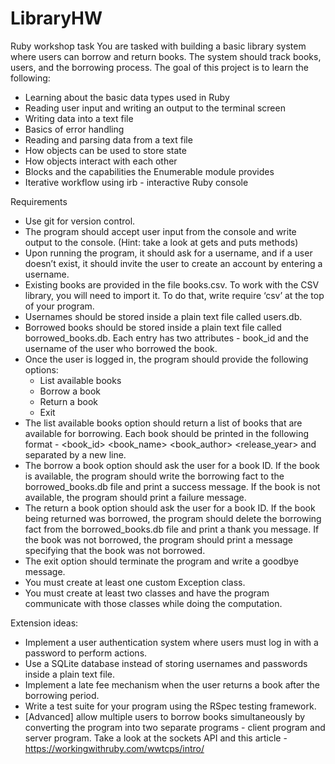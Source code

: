 # LibraryHW

Ruby workshop task 
You are tasked with building a basic library system where users can borrow and return 
books. The system should track books, users, and the borrowing process. 
The goal of this project is to learn the following: 
- Learning about the basic data types used in Ruby 
- Reading user input and writing an output to the terminal screen 
- Writing data into a text file 
- Basics of error handling 
- Reading and parsing data from a text file 
- How objects can be used to store state 
- How objects interact with each other 
- Blocks and the capabilities the Enumerable module provides 
- Iterative workflow using irb - interactive Ruby console 

Requirements 

- Use git for version control. 
- The program should accept user input from the console and write output to the console. 
(Hint: take a look at gets and puts methods) 
- Upon running the program, it should ask for a username, and if a user doesn’t exist, it 
should invite the user to create an account by entering a username. 
- Existing books are provided in the file books.csv. To work with the CSV library, you will 
need to import it. To do that, write require ‘csv’ at the top of your program. 
- Usernames should be stored inside a plain text file called users.db. 
- Borrowed books should be stored inside a plain text file called borrowed_books.db. Each 
entry has two attributes - book_id and the username of the user who borrowed the book. 
- Once the user is logged in, the program should provide the following options: 
    - List available books 
    - Borrow a book 
    - Return a book 
    - Exit 
- The list available books option should return a list of books that are available for 
borrowing. Each book should be printed in the following format - <book_id> 
<book_name> <book_author> <release_year> and separated by a new line. 
- The borrow a book option should ask the user for a book ID. If the book is available, the 
program should write the borrowing fact to the borrowed_books.db file and print a 
success message. If the book is not available, the program should print a failure 
message. 
- The return a book option should ask the user for a book ID. If the book being returned 
was borrowed, the program should delete the borrowing fact from the 
borrowed_books.db file and print a thank you message. If the book was not borrowed, 
the program should print a message specifying that the book was not borrowed. 
- The exit option should terminate the program and write a goodbye message. 
- You must create at least one custom Exception class. 
- You must create at least two classes and have the program communicate with those 
classes while doing the computation. 

Extension ideas: 

- Implement a user authentication system where users must log in with a password to 
perform actions. 
- Use a SQLite database instead of storing usernames and passwords inside a plain text 
file. 
- Implement a late fee mechanism when the user returns a book after the borrowing 
period. 
- Write a test suite for your program using the RSpec testing framework. 
- [Advanced] allow multiple users to borrow books simultaneously by converting the 
program into two separate programs - client program and server program. Take a look at 
the sockets API and this article - https://workingwithruby.com/wwtcps/intro/ 
